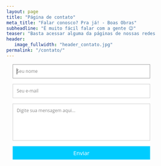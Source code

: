 ```yaml
---
layout: page
title: "Página de contato"
meta_title: "Falar conosco? Pra já! - Boas Obras"
subheadline: "É muito fácil falar com a gente 😉"
teaser: "Basta acessar alguma da páginas de nossas redes sociais (abaixo) ou entrar em contato pelo formulário."
header:
   image_fullwidth: "header_contato.jpg"
permalink: "/contato/"
---
```


<style>
@import url(https://fonts.googleapis.com/css?family=Open+Sans:400italic,400,300,600);

* {
	margin:0;
	padding:0;
	box-sizing:border-box;
	-webkit-box-sizing:border-box;
	-moz-box-sizing:border-box;
	-webkit-font-smoothing:antialiased;
	-moz-font-smoothing:antialiased;
	-o-font-smoothing:antialiased;
	font-smoothing:antialiased;
	text-rendering:optimizeLegibility;
}

.container {
	max-width:400px;
	width:100%;
	margin:0 auto;
	position:relative;
}

#contact input[type="text"], #contact input[type="email"], #contact input[type="tel"], #contact input[type="url"], #contact textarea, #contact button[type="submit"] { font:400 12px/16px "Open Sans", Helvetica, Arial, sans-serif; }

#contact {
	background:#FFF;
	margin:15px;
}

fieldset {
	border: medium none !important;
	margin: 0 0 10px;
	min-width: 100%;
	padding: 0;
	width: 100%;
}

#contact input[type="text"], #contact input[type="email"], #contact input[type="tel"], #contact input[type="url"], #contact textarea {
	width:100%;
	border:1px solid #CCC;
	background:#FFF;
	margin:0 0 5px;
	padding:10px;
}

#contact input[type="text"]:hover, #contact input[type="email"]:hover, #contact input[type="tel"]:hover, #contact input[type="url"]:hover, #contact textarea:hover {
	-webkit-transition:border-color 0.3s ease-in-out;
	-moz-transition:border-color 0.3s ease-in-out;
	transition:border-color 0.3s ease-in-out;
	border:1px solid #AAA;
}

#contact textarea {
	height:100px;
	max-width:100%;
  resize:none;
}

#contact button[type="submit"] {
	cursor:pointer;
	width:100%;
	border:none;
	background:#0CF;
	color:#FFF;
	margin:0 0 5px;
	padding:10px;
	font-size:15px;
}

#contact button[type="submit"]:hover {
	background:#09C;
	-webkit-transition:background 0.3s ease-in-out;
	-moz-transition:background 0.3s ease-in-out;
	transition:background-color 0.3s ease-in-out;
}

#contact button[type="submit"]:active { box-shadow:inset 0 1px 3px rgba(0, 0, 0, 0.5); }

#contact input:focus, #contact textarea:focus {
	outline:0;
	border:1px solid #999;
}
::-webkit-input-placeholder {
 color:#888;
}
:-moz-placeholder {
 color:#888;
}
::-moz-placeholder {
 color:#888;
}
:-ms-input-placeholder {
 color:#888;
}
</style>

<div class="container">  
  <form id="contact" action="https://docs.google.com/forms/d/e/1FAIpQLScDUWZ5_611hGMtf1PwYq3odKSosQMfv6IhU8ludpWfjNSnbA/formResponse" method="post">
    <fieldset>
      <input name="entry.292932745" placeholder="Seu nome" type="text" tabindex="1" required autofocus>
    </fieldset>
    <fieldset>
      <input name="entry.741816157" placeholder="Seu e-mail" type="email" tabindex="2" required>
    </fieldset>
    <fieldset>
      <textarea name="entry.1374242095" placeholder="Digite sua mensagem aqui..." tabindex="3" required></textarea>
    </fieldset>
    <fieldset>
      <button name="submit" type="submit" id="contact-submit" data-submit="...Enviando">Enviar</button>
    </fieldset>
  </form>
</div>


